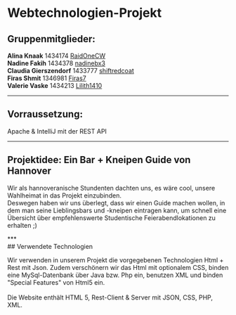 # Webtechnologien-Projekt 

## Gruppenmitglieder:  
**Alina Knaak** 		1434174		[RaidOneCW](https://github.com/raisonecw) <br>
**Nadine Fakih** 		1434378		[nadinebx3](https://github.com/nadinebx3)<br>
**Claudia Gierszendorf** 	1433777		[shiftredcoat](https://github.com/shiftredcoat)<br>
**Firas Shmit**			1346981		[Firas7](https://github.com/firas7)<br>
**Valerie Vaske**		1434213		[Lilith1410](https://github.com/lilith1410)<br>
***
## Vorraussetzung: 
Apache & IntelliJ mit der REST API<br>
***
## Projektidee: Ein Bar + Kneipen Guide von Hannover

<p>Wir als hannoveranische Stundenten dachten uns, es wäre cool, unsere Wahlheimat in das Projekt einzubinden. <br>
Deswegen haben wir uns überlegt, dass wir einen Guide machen wollen, in dem man seine Lieblingsbars und -kneipen eintragen kann, um schnell eine Übersicht über empfehlenswerte Studentische Feierabendlokationen zu erhalten ;) <br>
</p>
*** <br>
## Verwendete Technologien
<p>Wir verwenden in unserem Projekt die vorgegebenen Technologien Html + Rest mit Json. Zudem verschönern wir das Html mit optionalem CSS, binden eine MySql-Datenbank über Java bzw. Php ein, benutzen XML und binden "Special Features" von Html5 ein. <br>
<br>
Die Website enthält HTML 5, Rest-Client & Server mit JSON, CSS, PHP, XML. 
</p>




